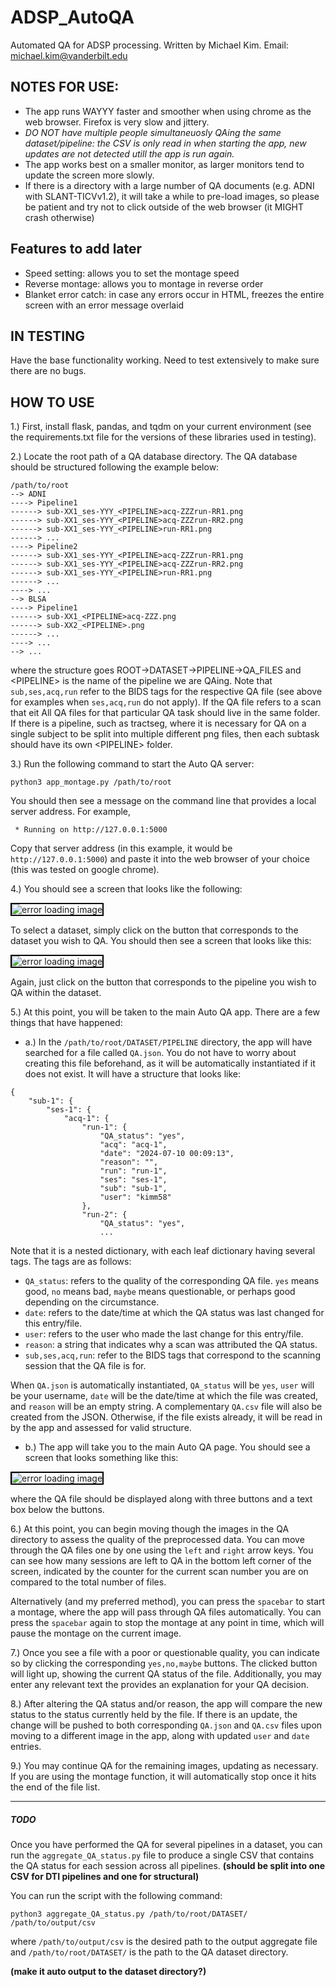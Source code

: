 # ADSP_AutoQA
Automated QA for ADSP processing. 
Written by Michael Kim. 
Email: michael.kim@vanderbilt.edu

## NOTES FOR USE:
- The app runs WAYYY faster and smoother when using chrome as the web browser. Firefox is very slow and jittery.
- *DO NOT have multiple people simultaneuosly QAing the same dataset/pipeline: the CSV is only read in when starting the app, new updates are not detected utill the app is run again.*
- The app works best on a smaller monitor, as larger monitors tend to update the screen more slowly.
- If there is a directory with a large number of QA documents (e.g. ADNI with SLANT-TICVv1.2), it will take a while to pre-load images, so please be patient and try not to click outside of the web browser (it MIGHT crash otherwise)

## Features to add later
- Speed setting: allows you to set the montage speed
- Reverse montage: allows you to montage in reverse order
- Blanket error catch: in case any errors occur in HTML, freezes the entire screen with an error message overlaid

## IN TESTING
Have the base functionality working. Need to test extensively to make sure there are no bugs.

## HOW TO USE

1.) First, install flask, pandas, and tqdm on your current environment (see the requirements.txt file for the versions of these libraries used in testing).

2.) Locate the root path of a QA database directory. The QA database should be structured following the example below:

    /path/to/root
    --> ADNI
    ----> Pipeline1
    ------> sub-XX1_ses-YYY_<PIPELINE>acq-ZZZrun-RR1.png
    ------> sub-XX1_ses-YYY_<PIPELINE>acq-ZZZrun-RR2.png
    ------> sub-XX1_ses-YYY_<PIPELINE>run-RR1.png
    ------> ...
    ----> Pipeline2
    ------> sub-XX1_ses-YYY_<PIPELINE>acq-ZZZrun-RR1.png
    ------> sub-XX1_ses-YYY_<PIPELINE>acq-ZZZrun-RR2.png
    ------> sub-XX1_ses-YYY_<PIPELINE>run-RR1.png
    ------> ...
    ----> ...
    --> BLSA
    ----> Pipeline1
    ------> sub-XX1_<PIPELINE>acq-ZZZ.png
    ------> sub-XX2_<PIPELINE>.png
    ------> ...
    ----> ...
    --> ...

where the structure goes ROOT->DATASET->PIPELINE->QA_FILES and \<PIPELINE\> is the name of the pipeline we are QAing. Note that `sub,ses,acq,run` refer to the BIDS tags for the respective QA file (see above for examples when `ses,acq,run` do not apply). If the QA file refers to a scan that eit All QA files for that particular QA task should live in the same folder. If there is a pipeline, such as tractseg, where it is necessary for QA on a single subject to be split into multiple different png files, then each subtask should have its own \<PIPELINE\> folder.

3.) Run the following command to start the Auto QA server:

    python3 app_montage.py /path/to/root

You should then see a message on the command line that provides a local server address. For example,

     * Running on http://127.0.0.1:5000

Copy that server address (in this example, it would be `http://127.0.0.1:5000`) and paste it into the web browser of your choice (this was tested on google chrome).

4.) You should see a screen that looks like the following:

<img src="pictures/qa_directories.png" alt="error loading image" style="border: 2px solid black;">

To select a dataset, simply click on the button that corresponds to the dataset you wish to QA. You should then see a screen that looks like this:

<img src="pictures/qa_pipelines.png" alt="error loading image" style="border: 2px solid black;">

Again, just click on the button that corresponds to the pipeline you wish to QA within the dataset.

5.) At this point, you will be taken to the main Auto QA app. There are a few things that have happened:

- a.) In the `/path/to/root/DATASET/PIPELINE` directory, the app will have searched for a file called `QA.json`. You do not have to worry about creating this file beforehand, as it will be automatically instantiated if it does not exist. It will have a structure that looks like:
```
{
    "sub-1": {
        "ses-1": {
            "acq-1": {
                "run-1": {
                    "QA_status": "yes",
                    "acq": "acq-1",
                    "date": "2024-07-10 00:09:13",
                    "reason": "",
                    "run": "run-1",
                    "ses": "ses-1",
                    "sub": "sub-1",
                    "user": "kimm58"
                },
                "run-2": {
                    "QA_status": "yes",
                    ...
```
Note that it is a nested dictionary, with each leaf dictionary having several tags. The tags are as follows:

- `QA_status`: refers to the quality of the corresponding QA file. `yes` means good, `no` means bad, `maybe` means questionable, or perhaps good depending on the circumstance. 
- `date`: refers to the date/time at which the QA status was last changed for this entry/file.
- `user`: refers to the user who made the last change for this entry/file.
- `reason`: a string that indicates why a scan was attributed the QA status.
- `sub,ses,acq,run`: refer to the BIDS tags that correspond to the scanning session that the QA file is for.

When `QA.json` is automatically instantiated, `QA_status` will be `yes`, `user` will be your username, `date` will be the date/time at which the file was created, and `reason` will be an empty string. A complementary `QA.csv` file will also be created from the JSON. Otherwise, if the file exists already, it will be read in by the app and assessed for valid structure.

- b.) The app will take you to the main Auto QA page. You should see a screen that looks something like this:

<img src="pictures/montage_example.png" alt="error loading image" style="border: 2px solid black;">

where the QA file should be displayed along with three buttons and a text box below the buttons.

6.) At this point, you can begin moving though the images in the QA directory to assess the quality of the preprocessed data. You can move through the QA files one by one using the `left` and `right` arrow keys. You can see how many sessions are left to QA in the bottom left corner of the screen, indicated by the counter for the current scan number you are on compared to the total number of files.

Alternatively (and my preferred method), you can press the `spacebar` to start a montage, where the app will pass through QA files automatically. You can press the `spacebar` again to stop the montage at any point in time, which will pause the montage on the current image.

7.) Once you see a file with a poor or questionable quality, you can indicate so by clicking the corresponding `yes,no,maybe` buttons. The clicked button will light up, showing the current QA status of the file. Additionally, you may enter any relevant text the provides an explanation for your QA decision.

8.) After altering the QA status and/or reason, the app will compare the new status to the status currently held by the file. If there is an update, the change will be pushed to both corresponding `QA.json` and `QA.csv` files upon moving to a different image in the app, along with updated `user` and `date` entries.

9.) You may continue QA for the remaining images, updating as necessary. If you are using the montage function, it will automatically stop once it hits the end of the file list.

---

##### TODO
Once you have performed the QA for several pipelines in a dataset, you can run the `aggregate_QA_status.py` file to produce a single CSV that contains the QA status for each session across all pipelines. **(should be split into one CSV for DTI pipelines and one for structural)**

You can run the script with the following command:

    python3 aggregate_QA_status.py /path/to/root/DATASET/ /path/to/output/csv

where `/path/to/output/csv` is the desired path to the output aggregate file and `/path/to/root/DATASET/` is the path to the QA dataset directory.

**(make it auto output to the dataset directory?)**
